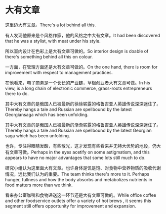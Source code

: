 # 大有文章

<p><span class="chinese">这里边大有文章。</span><span class="english">There's a lot behind all this.</span></p>

<p><span class="chinese">有人发现他原来是个风格作家，他的风格之中大有文章。</span><span class="english">It had been discovered that he was a stylist, with meat under his style.</span></p>

<p><span class="chinese">所以室内设计在色彩上是大有文章可做的。</span><span class="english">So interior design is doable of there's something behind all this on colour.</span></p>

<p><span class="chinese">一方面，在管理方面还是大有文章可做的。</span><span class="english">On the one hand, there is room for improvement with respect to management practices.</span></p>

<p><span class="chinese">在他看来，电子商务是一个长长的产业链，草根创业者大有文章可做。</span><span class="english">In his view, is a long chain of electronic commerce, grass-roots entrepreneurs there to do.</span></p>

<p><span class="chinese">其中大有文章的是俄国人已被最新的徐徐崭露的格鲁吉亚人英雄传说深深迷住了。</span><span class="english">Thereby hangs a tale and Russian are spellbound by the latest Georgiansaga which has been unfolding.</span></p>

<p><span class="chinese">其中大有文章的是俄国人已被最新的渐渐崭露的格鲁吉亚人英雄传说深深迷住了。</span><span class="english">Thereby hangs a tale and Russian are spellbound by the latest Georgian saga which has been unfolding.</span></p>

<p><span class="chinese">也许，专注得眼睛发酸，有些散光，这才发现有些看来并无特大优势的地段，仍大有文章可做。</span><span class="english">Perhaps in the eyes acetify on some astigmatism, and this appears to have no major advantages that some lots still much to do.</span></p>

<p><span class="chinese">研究小组认为这里面大有文章。也许身体是饥是饱、对食物中营养物质的吸收代谢情况，远比我们认为的重要。</span><span class="english">The team thinks there's more to it. Perhaps hunger, fullness and how the body absorbs and metabolizes nutrients in food matters more than we think.</span></p>

<p><span class="chinese">看来办公室咖啡和食物递送这一环节还是大有文章可做的。</span><span class="english">While office coffee and other foodservice outlets offer a variety of hot brews , it seems this segment still offers opportunity for improvement and expansion.</span></p>


